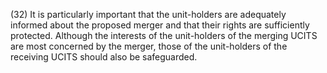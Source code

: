 (32) It is particularly important that the unit-holders are adequately informed about the proposed merger and that their rights are sufficiently protected. Although the interests of the unit-holders of the merging UCITS are most concerned by the merger, those of the unit-holders of the receiving UCITS should also be safeguarded.